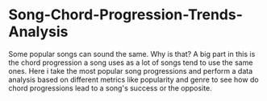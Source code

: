 # Song-Chord-Progression-Trends-Analysis
Some popular songs can sound the same. Why is that? A big part in this is the chord progression a song uses as a lot of songs tend to use the same ones. Here i take the most popular song progressions and perform a data analysis based on different metrics like popularity and genre to see how do chord progressions lead to a song's success or the opposite.
